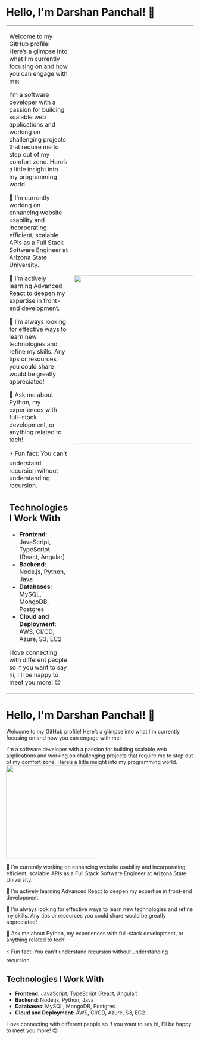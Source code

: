 # Hello, I'm Darshan Panchal! 👋

<table>
<tr>
<td>

Welcome to my GitHub profile! Here’s a glimpse into what I'm currently focusing on and how you can engage with me:

I'm a software developer with a passion for building scalable web applications 
and working on challenging projects that require me to step out of my comfort zone. 
Here’s a little insight into my programming world.

🔭 I’m currently working on enhancing website usability and incorporating 
efficient, scalable APIs as a Full Stack Software Engineer at Arizona State University.

🌱 I’m actively learning Advanced React to deepen my expertise in front-end development.

🤔 I’m always looking for effective ways to learn new technologies and refine my skills. 
Any tips or resources you could share would be greatly appreciated!

💬 Ask me about Python, my experiences with full-stack development, or anything related to tech!

⚡ Fun fact: You can't understand recursion without understanding recursion.

## Technologies I Work With
- **Frontend**: JavaScript, TypeScript (React, Angular)
- **Backend**: Node.js, Python, Java
- **Databases**: MySQL, MongoDB, Postgres
- **Cloud and Deployment**: AWS, CI/CD, Azure, S3, EC2

I love connecting with different people so if you want to say hi, I'll be happy to meet you more! 😊

</td>
<td>

<img src="https://github.com/Dpancha6/Dpancha6/assets/89943583/8757bcef-eb52-494f-a2a9-eff76b125e5a" width="450" height="450"/>

</td>
</tr>
</table>



# Hello, I'm Darshan Panchal! 👋

Welcome to my GitHub profile! Here’s a glimpse into what I'm currently focusing on and how you can engage with me:

I'm a software developer with a passion for building scalable web applications 
and working on challenging projects that require me to step out of my comfort zone. 
Here’s a little insight into my programming world. <img src="https://github.com/Dpancha6/Dpancha6/assets/89943583/8757bcef-eb52-494f-a2a9-eff76b125e5a" width="250" height="250"/>


🔭 I’m currently working on enhancing website usability and incorporating 
efficient, scalable APIs as a Full Stack Software Engineer at Arizona State University.

🌱 I’m actively learning Advanced React to deepen my expertise in front-end development.

🤔 I’m always looking for effective ways to learn new technologies and refine my skills. 
Any tips or resources you could share would be greatly appreciated!

💬 Ask me about Python, my experiences with full-stack development, or anything related to tech!

⚡ Fun fact: You can't understand recursion without understanding recursion.

## Technologies I Work With
- **Frontend**: JavaScript, TypeScript (React, Angular)
- **Backend**: Node.js, Python, Java
- **Databases**: MySQL, MongoDB, Postgres
- **Cloud and Deployment**: AWS, CI/CD, Azure, S3, EC2


I love connecting with different people so if you want to say hi, I'll be happy to meet you more! 😊
